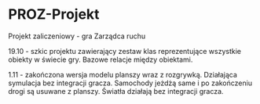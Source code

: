 # PROZ-Projekt
Projekt zaliczeniowy - gra Zarządca ruchu

19.10 - szkic projektu zawierający zestaw klas reprezentujące wszystkie obiekty w świecie gry. Bazowe relacje między obiektami.
        
1.11 - zakończona wersja modelu planszy wraz z rozgrywką. Działająca symulacja bez integracji gracza. Samochody jeżdżą same i po zakończeniu drogi są usuwane z                 planszy. Światła działają bez integracji gracza.

